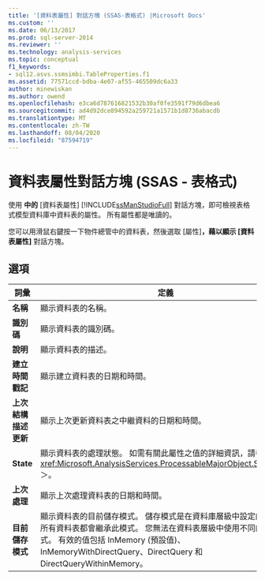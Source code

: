 ```yaml
---
title: '[資料表屬性] 對話方塊 (SSAS-表格式) |Microsoft Docs'
ms.custom: ''
ms.date: 06/13/2017
ms.prod: sql-server-2014
ms.reviewer: ''
ms.technology: analysis-services
ms.topic: conceptual
f1_keywords:
- sql12.asvs.ssmsimbi.TableProperties.f1
ms.assetid: 77571ccd-bdba-4e07-af55-465509dc6a33
author: minewiskan
ms.author: owend
ms.openlocfilehash: e3ca6d787616821532b30af0fe3591f79d6dbea6
ms.sourcegitcommit: ad4d92dce894592a259721a1571b1d8736abacdb
ms.translationtype: MT
ms.contentlocale: zh-TW
ms.lasthandoff: 08/04/2020
ms.locfileid: "87594719"
---
```

# <a name="table-properties-dialog-box-ssas---tabular"></a>資料表屬性對話方塊 (SSAS - 表格式)
  使用 **中的** [資料表屬性] [!INCLUDE[ssManStudioFull](../includes/ssmanstudiofull-md.md)] 對話方塊，即可檢視表格式模型資料庫中資料表的屬性。 所有屬性都是唯讀的。  
  
 您可以用滑鼠右鍵按一下物件總管中的資料表，然後選取 [屬性]****，藉以顯示 [資料表屬性]**** 對話方塊。  
  
## <a name="options"></a>選項  
  
|詞彙|定義|  
|----------|----------------|  
|**名稱**|顯示資料表的名稱。|  
|**識別碼**|顯示資料表的識別碼。|  
|**說明**|顯示資料表的描述。|  
|**建立時間戳記**|顯示建立資料表的日期和時間。|  
|**上次結構描述更新**|顯示上次更新資料表之中繼資料的日期和時間。|  
|**State**|顯示資料表的處理狀態。 如需有關此屬性之值的詳細資訊，請參閱＜<xref:Microsoft.AnalysisServices.ProcessableMajorObject.State%2A>＞。|  
|**上次處理**|顯示上次處理資料表的日期和時間。|  
|**目前儲存模式**|顯示資料表的目前儲存模式。 儲存模式是在資料庫層級中設定的，而且所有資料表都會繼承此模式。 您無法在資料表層級中使用不同的儲存模式。 有效的值包括 InMemory (預設值)、InMemoryWithDirectQuery、DirectQuery 和 DirectQueryWithinMemory。|  
  
  
